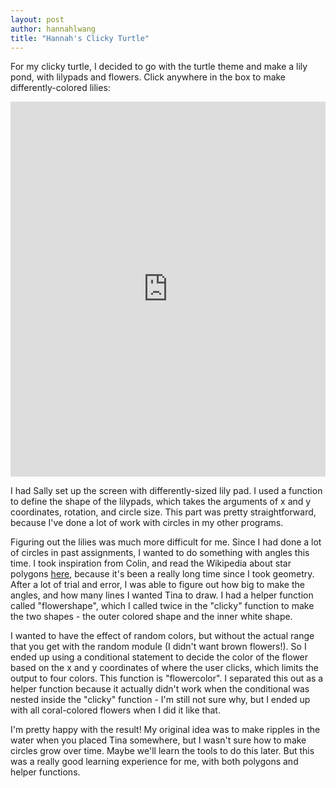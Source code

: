 ```yaml
---
layout: post
author: hannahlwang
title: "Hannah's Clicky Turtle"
---
```


For my clicky turtle, I decided to go with the turtle theme and make a lily pond, with lilypads and flowers. Click anywhere in the box to make differently-colored lilies:

<iframe src="https://trinket.io/embed/python/a89c1fca50" width="100%" height="600" frameborder="0" marginwidth="0" marginheight="0" allowfullscreen></iframe>

I had Sally set up the screen with differently-sized lily pad. I used a function to define the shape of the lilypads, which takes the arguments of x and y coordinates, rotation, and circle size. This part was pretty straightforward, because I've done a lot of work with circles in my other programs.

Figuring out the lilies was much more difficult for me. Since I had done a lot of circles in past assignments, I wanted to do something with angles this time. I took inspiration from Colin, and read the Wikipedia about star polygons <a href="https://en.wikipedia.org/wiki/Star_polygon">here</a>, because it's been a really long time since I took geometry. After a lot of trial and error, I was able to figure out how big to make the angles, and how many lines I wanted Tina to draw. I had a helper function called "flowershape", which I called twice in the "clicky" function to make the two shapes - the outer colored shape and the inner white shape.

I wanted to have the effect of random colors, but without the actual range that you get with the random module (I didn't want brown flowers!). So I ended up using a conditional statement to decide the color of the flower based on the x and y coordinates of where the user clicks, which limits the output to four colors. This function is "flowercolor". I separated this out as a helper function because it actually didn't work when the conditional was nested inside the "clicky" function - I'm still not sure why, but I ended up with all coral-colored flowers when I did it like that.

I'm pretty happy with the result! My original idea was to make ripples in the water when you placed Tina somewhere, but I wasn't sure how to make circles grow over time. Maybe we'll learn the tools to do this later. But this was a really good learning experience for me, with both polygons and helper functions.
